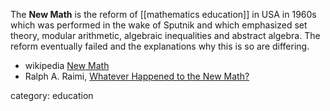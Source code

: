 The __New Math__ is the reform of [[mathematics education]] in USA in 1960s which was performed in the wake of Sputnik and which emphasized set theory, modular arithmetic, algebraic inequalities and abstract algebra. The reform eventually failed and the explanations why this is so are differing. 

* wikipedia [New Math](https://en.wikipedia.org/wiki/New_Math)
* Ralph A. Raimi, [Whatever Happened to the New Math?](http://www.math.rochester.edu/people/faculty/rarm/smsg.html)

category: education